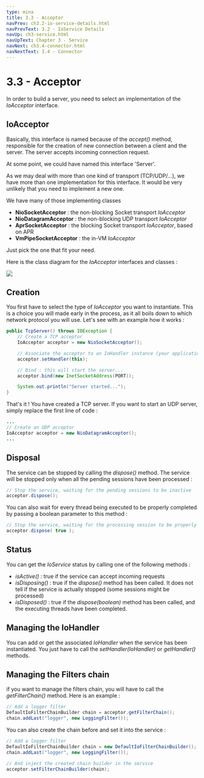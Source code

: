 ```yaml
---
type: mina
title: 3.3 - Acceptor
navPrev: ch3.2-io-service-details.html
navPrevText: 3.2 - IoService Details
navUp: ch3-service.html
navUpText: Chapter 3 - Service
navNext: ch3.4-connector.html
navNextText: 3.4 - Connector
---
```


# 3.3 - Acceptor

In order to build a server, you need to select an implementation of the _IoAcceptor_ interface.

## IoAcceptor

Basically, this interface is named because of the _accept()_ method, responsible for the creation of new connection between a client and the server. The server accepts incoming connection request.

At some point, we could have named this interface 'Server'.

As we may deal with more than one kind of transport (TCP/UDP/...), we have more than one implementation for this interface. It would be very unlikely that you need to implement a new one.

We have many of those implementing classes

* __NioSocketAcceptor__ : the non-blocking Socket transport _IoAcceptor_
* __NioDatagramAcceptor__ : the non-blocking UDP transport _IoAcceptor_
* __AprSocketAcceptor__ : the blocking Socket transport _IoAcceptor_, based on APR
* __VmPipeSocketAcceptor__ : the in-VM _IoAcceptor_

Just pick the one that fit your need.

Here is the class diagram for the _IoAcceptor_ interfaces and classes :

![](/assets/img/mina/IoServiceAcceptor.png)

## Creation

You first have to select the type of _IoAcceptor_ you want to instantiate. This is a choice you will made early in the process, as it all boils down to which network protocol you will use. Let's see with an example how it works :

```java
public TcpServer() throws IOException {
    // Create a TCP acceptor
    IoAcceptor acceptor = new NioSocketAcceptor();

    // Associate the acceptor to an IoHandler instance (your application)
    acceptor.setHandler(this);

    // Bind : this will start the server...
    acceptor.bind(new InetSocketAddress(PORT));

    System.out.println("Server started...");
}
```

That's it ! You have created a TCP server. If you want to start an UDP server, simply replace the first line of code :

```java
...
// Create an UDP acceptor
IoAcceptor acceptor = new NioDatagramAcceptor();
...
```

## Disposal

The service can be stopped by calling the _dispose()_ method. The service will be stopped only when all the pending sessions have been processed :

```java
// Stop the service, waiting for the pending sessions to be inactive
acceptor.dispose();
```

You can also wait for every thread being executed to be properly completed by passing a boolean parameter to this method :

```java
// Stop the service, waiting for the processing session to be properly completed
acceptor.dispose( true );
```

## Status

You can get the _IoService_ status by calling one of the following methods :

* _isActive()_ : true if the service can accept incoming requests
* _isDisposing()_ : true if the _dispose()_ method has been called. It does not tell if the service is actually stopped (some sessions might be processed)
* _isDisposed()_ : true if the _dispose(boolean)_ method has been called, and the executing threads have been completed.

## Managing the IoHandler

You can add or get the associated _IoHandler_ when the service has been instantiated. You just have to call the _setHandler(IoHandler)_ or _getHandler()_ methods.

## Managing the Filters chain

if you want to manage the filters chain, you will have to call the _getFilterChain()_ method. Here is an example :

```java
// Add a logger filter
DefaultIoFilterChainBuilder chain = acceptor.getFilterChain();
chain.addLast("logger", new LoggingFilter());
```

You can also create the chain before and set it into the service :

```java
// Add a logger filter
DefaultIoFilterChainBuilder chain = new DefaultIoFilterChainBuilder();
chain.addLast("logger", new LoggingFilter());

// And inject the created chain builder in the service
acceptor.setFilterChainBuilder(chain);
```
